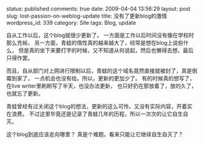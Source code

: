 status: published
comments: true
date: 2009-04-04 13:56:29
layout: post
slug: lost-passion-on-weblog-update
title: 没有了更新blog的激情
wordpress_id: 339
category: Site
tags: Blog, update

自从工作以后，这个blog就很少更新了。
一方面是工作以后时间没有像在学校时那么充裕，
另一方面，青蛙的惰性真的越来越大了，经常是想在blog上说些什么，
但是真的坐下来要打字的时候，又不知道从何说起，然后也懒得去想，最后只得作罢。

而且，自从部门对上网进行限制以后，青蛙的这个域名竟然直接就被封了，真是倒霉到家了，
一点机会也没有给。所以，更新的更加少了。
有的时候真的想写了，在live writer里刷刷写了半天，也没办法更新，
也只好扔在那放着了，放的久了，也就忘了更新。

青蛙曾经有过关闭这个blog的想法，更新的这么可怜，又没有实际内容，开着实在浪费。
不过这里毕竟还是记录了青蛙几年的历程，所以一次次的让它自生自灭。

这个blog到底应该走向哪里？ 真是个难题。看来只能让它继续自生自灭了？
